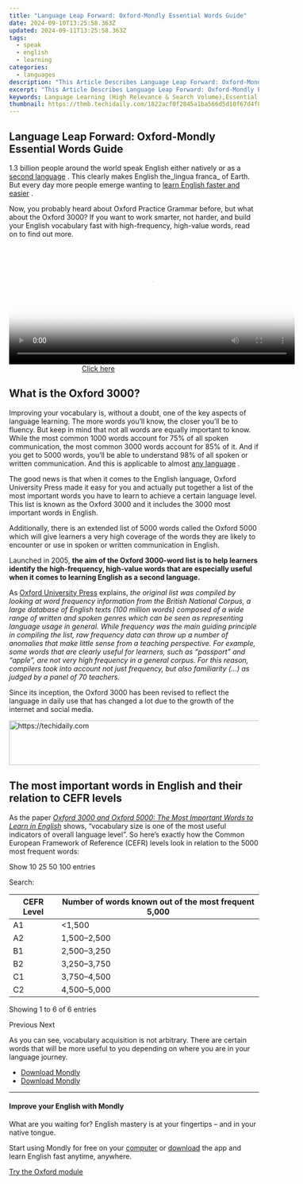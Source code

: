```yaml
---
title: "Language Leap Forward: Oxford-Mondly Essential Words Guide"
date: 2024-09-10T13:25:58.363Z
updated: 2024-09-11T13:25:58.363Z
tags:
  - speak
  - english
  - learning
categories:
  - languages
description: "This Article Describes Language Leap Forward: Oxford-Mondly Essential Words Guide"
excerpt: "This Article Describes Language Leap Forward: Oxford-Mondly Essential Words Guide"
keywords: Language Learning (High Relevance & Search Volume),Essential Words (Medium Relevance but High Specificity),Oxford-Mondly (High Specificity & Potential for Niche Audience),English Vocabulary Guide (Medium to High Relevance & Broad Appeal),Words Leap Forward (Less Common but Engaging Phrase),Oxford Language Learning (Medium Specificity with Academic Tie-In),Mondly Essential English Guide (Combination of Keywords for Unique SEO Potential)
thumbnail: https://thmb.techidaily.com/1822acf0f2845a1ba566d5d10f67d4f8ab3c535b7e8e01b07d6d8502cd97e896.jpg
---
```


## Language Leap Forward: Oxford-Mondly Essential Words Guide

 1.3 billion people around the world speak English either natively or as a [second language](https://shop.mondly.com/affiliate.php?ACCOUNT=ATISTUDI&AFFILIATE=108875&PATH=https://www.mondly.com?AFFILIATE=108875) . This clearly makes English the_lingua franca_ of Earth. But every day more people emerge wanting to [learn English faster and easier](https://shop.mondly.com/affiliate.php?ACCOUNT=ATISTUDI&AFFILIATE=108875&PATH=https://www.mondly.com?AFFILIATE=108875) .

 Now, you probably heard about Oxford Practice Grammar before, but what about the Oxford 3000? If you want to work smarter, not harder, and build your English vocabulary fast with high-frequency, high-value words, read on to find out more.





<!-- affiliate ads begin -->
<span id="1982461">
					<video width="576" height="240" style="cursor:pointer"
           poster="//a.impactradius-go.com/display-clicktoplayimage/1982461.png"
           onclick="if(!this.playClicked){this.play();this.setAttribute('controls',true);this.playClicked=true;}">
	   <source src="//a.impactradius-go.com/display-ad/22993-1982461">
	   <img src="//a.impactradius-go.com/display-clicktoplayimage/1982461.png" style="border: none; height: 100%; width: 100%; object-fit: contain">
	</video>
	<div style="width:360px;text-align:center"><a href="javascript:window.open(decodeURIComponent('https%3A%2F%2Fhomestyler.sjv.io%2Fc%2F5597632%2F1982461%2F22993'), '_blank');void(0);">Click here</a></div>
</span>
<img height="0" width="0" src="https://imp.pxf.io/i/5597632/1982461/22993" style="position:absolute;visibility:hidden;" border="0" />
<!-- affiliate ads end -->




## What is the Oxford 3000?

 Improving your vocabulary is, without a doubt, one of the key aspects of language learning. The more words you’ll know, the closer you’ll be to fluency. But keep in mind that not all words are equally important to know. While the most common 1000 words account for 75% of all spoken communication, the most common 3000 words account for 85% of it. And if you get to 5000 words, you’ll be able to understand 98% of all spoken or written communication. And this is applicable to almost [any language](https://shop.mondly.com/affiliate.php?ACCOUNT=ATISTUDI&AFFILIATE=108875&PATH=https://www.mondly.com?AFFILIATE=108875) .

 The good news is that when it comes to the English language, Oxford University Press made it easy for you and actually put together a list of the most important words you have to learn to achieve a certain language level. This list is known as the Oxford 3000 and it includes the 3000 most important words in English.

 Additionally, there is an extended list of 5000 words called the Oxford 5000 which will give learners a very high coverage of the words they are likely to encounter or use in spoken or written communication in English.

 Launched in 2005, **the aim of the Oxford 3000-word list is to help learners identify the high-frequency, high-value words that are especially useful when it comes to learning English as a second language.**

 As [Oxford University Press](https://elt.oup.com/feature/global/expert/oxford-3000?cc=ro&selLanguage=en) explains, _the original list was compiled by looking at word frequency information from the British National Corpus, a large database of English texts (100 million words) composed of a wide range of written and spoken genres which can be seen as representing language usage in general. While frequency was the main guiding principle in compiling the list, raw frequency data can throw up a number of anomalies that make little sense from a teaching perspective. For example, some words that are clearly useful for learners, such as “passport” and “apple”, are not very high frequency in a general corpus. For this reason, compilers took into account not just frequency, but also familiarity (…) as judged by a panel of 70 teachers._

 Since its inception, the Oxford 3000 has been revised to reflect the language in daily use that has changed a lot due to the growth of the internet and social media.





<!-- affiliate ads begin -->
<a href="https://ephamedtechinc.pxf.io/c/5597632/2135476/26400" target="_top" id="2135476">
  <img src="//a.impactradius-go.com/display-ad/26400-2135476" border="0" alt="https://techidaily.com" width="728" height="90"/>
</a>
<img height="0" width="0" src="https://ephamedtechinc.pxf.io/i/5597632/2135476/26400" style="position:absolute;visibility:hidden;" border="0" />
<!-- affiliate ads end -->




## The most important words in English and their relation to CEFR levels

 As the paper [_Oxford 3000 and Oxford 5000: The Most Important Words to Learn in English_](https://elt.oup.com/feature/global/expert/oxford-3000?cc=ro&selLanguage=en) shows, “vocabulary size is one of the most useful indicators of overall language level”. So here’s exactly how the Common European Framework of Reference (CEFR) levels look in relation to the 5000 most frequent words:

 Show 10 25 50 100  entries

 Search:

| CEFR Level | Number of words known out of the most frequent 5,000 |
| ---------- | ---------------------------------------------------- |
| A1         | <1,500                                               |
| A2         | 1,500–2,500                                          |
| B1         | 2,500–3,250                                          |
| B2         | 3,250–3,750                                          |
| C1         | 3,750–4,500                                          |
| C2         | 4,500–5,000                                          |

 Showing 1 to 6 of 6 entries

 Previous  Next

 As you can see, vocabulary acquisition is not arbitrary. There are certain words that will be more useful to you depending on where you are in your language journey.

* [Download Mondly](https://www.facebook.com/sharer/sharer.php?u=https%3A%2F%2Fwww.mondly.com%2Fblog%2Foxford-3000-most-important-words-english%2F&t=The+Oxford+3000%3A+Learn+the+Most+Important+Words+in+English "Share on Facebook")
* [Download Mondly](https://shop.mondly.com/affiliate.php?ACCOUNT=ATISTUDI&AFFILIATE=108875&PATH=https://www.mondly.com?AFFILIATE=108875)

---

#### Improve your English with Mondly

 What are you waiting for? English mastery is at your fingertips – and in your native tongue.

 Start using Mondly for free on your [computer](https://app.adjust.io/5ixfg4k?campaign=blog-post-id-5498&fallback=https%3A%2F%2Fapp.mondly.com?avangate%5Fsrc=blog-post-id-5498&redirect%5Fandroid=https%3A%2F%2Fplay.google.com%2Fstore%2Fapps%2Fdetails%3Fid%3Dcom.atistudios.mondly.languages&redirect%5Fios=https%3A%2F%2Fitunes.apple.com%2Fapp%2Fid987873536&redirect%5Fmacos=https%3A%2F%2Fapp.mondly.com?avangate%5Fsrc=blog-post-id-5498) or [download](https://app.adjust.io/5ixfg4k?campaign=blog-post-id-5498&fallback=https%3A%2F%2Fapp.mondly.com?avangate%5Fsrc=blog-post-id-5498&redirect%5Fandroid=https%3A%2F%2Fplay.google.com%2Fstore%2Fapps%2Fdetails%3Fid%3Dcom.atistudios.mondly.languages&redirect%5Fios=https%3A%2F%2Fitunes.apple.com%2Fapp%2Fid987873536&redirect%5Fmacos=https%3A%2F%2Fapp.mondly.com?avangate%5Fsrc=blog-post-id-5498) the app and learn English fast anytime, anywhere.

[Try the Oxford module](https://adjt.mondly.com/5ixfg4k?campaign=blog-post-id-5498&fallback=https%3A%2F%2Fapp.mondly.com%3Futm%5Fmedium%3Dblog%5Fblog-post-id-5498%26utm%5Fsource%3Dblog-post-id-5498&redirect%5Fmacos=https%3A%2F%2Fapp.mondly.com%3Futm%5Fmedium%3Dblog%5Fblog-post-id-5498%26utm%5Fsource%3Dblog-post-id-5498&redirect%5Fandroid=https%3A%2F%2Fplay.google.com%2Fstore%2Fapps%2Fdetails%3Fid%3Dcom.atistudios.mondly.languages%3Futm%5Fmedium%3Dblog%5Fblog-post-id-5498%26utm%5Fsource%3Dblog-post-id-5498&redirect%5Fios=https%3A%2F%2Fapps.apple.com%2Fapp%2Fapple-store%2Fid987873536%3Fpt%3D78954800%26ct%3Dblog-post-id-5498%26mt%3D8 "Try the Oxford module")

<ins class="adsbygoogle"
     style="display:block"
     data-ad-format="autorelaxed"
     data-ad-client="ca-pub-7571918770474297"
     data-ad-slot="1223367746"></ins>



<ins class="adsbygoogle"
     style="display:block"
     data-ad-client="ca-pub-7571918770474297"
     data-ad-slot="8358498916"
     data-ad-format="auto"
     data-full-width-responsive="true"></ins>














